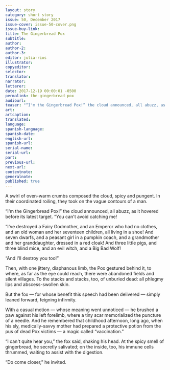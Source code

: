 ```yaml
---
layout: story
category: short story
issue: 50, December 2017
issue-cover: issue-50-cover.png
issue-buy-link:
title: The Gingerbread Pox
subtitle:
author:
author-2:
author-3:
editor: julia-rios
illustrator:
copyeditor:
selector:
translator:
narrator:
letterer:
date: 2017-12-19 00:00:01 -0500
permalink: the-gingerbread-pox
audiourl:
teaser: "“I'm the Gingerbread Pox!” the cloud announced, all abuzz, as it hovered before its latest target. “You can't avoid catching me!”"
art:
artcaption:
translated:
language:
spanish-language:
spanish-date:
english-url:
spanish-url:
serial-name:
serial-url:
part:
previous-url:
next-url:
contentnote:
generalnote:
published: true
---
```

A swirl of oven-warm crumbs composed the cloud, spicy and pungent. In their coordinated roiling, they took on the vague contours of a man.

“I'm the Gingerbread Pox!” the cloud announced, all abuzz, as it hovered before its latest target. “You can't avoid catching me!

“I've destroyed a Fairy Godmother, and an Emperor who had no clothes, and an old woman and her seventeen children, all living in a shoe! And seven dwarfs, and a peasant girl in a pumpkin coach, and a grandmother and her granddaughter, dressed in a red cloak! And three little pigs, and three blind mice, and an evil witch, and a Big Bad Wolf!

“And I'll destroy you too!”

Then, with one jittery, diaphanous limb, the Pox gestured behind it, to where, as far as the eye could reach, there were abandoned fields and silent villages. To the stacks and stacks, too, of unburied dead: all phlegmy lips and abscess-swollen skin.

But the fox — for whose benefit this speech had been delivered — simply leaned forward, feigning infirmity.

With a casual motion — whose meaning went unnoticed — he brushed a paw against his left forelimb, where a tiny scar memorialized the puncture of a needle. And he remembered that childhood afternoon, long ago, when his sly, medically-savvy mother had prepared a protective potion from the pus of dead Pox victims — a magic called “vaccination.”

“I can't quite hear you,” the fox said, shaking his head. At the spicy smell of gingerbread, he secretly salivated; on the inside, too, his immune cells thrummed, waiting to assist with the digestion.

“Do come closer,” he invited.
